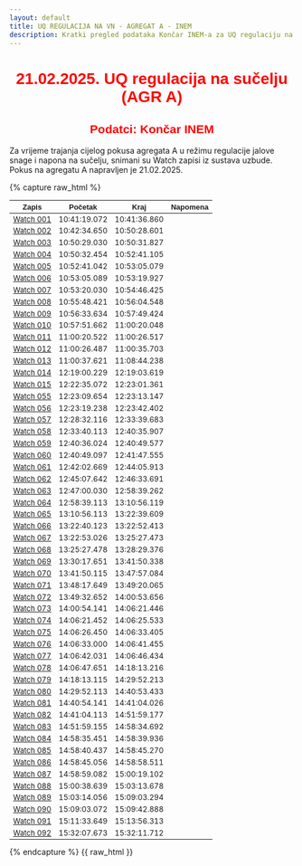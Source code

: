 ```yaml
---
layout: default
title: UQ REGULACIJA NA VN - AGREGAT A - INEM
description: Kratki pregled podataka Končar INEM-a za UQ regulaciju na sučelju agregata A
---
```

<style scoped>
table {
  font-size: 13px;
}
</style>

<h1 style="text-align: center; font-family: Helvetica; color: red">21.02.2025. UQ regulacija na sučelju (AGR A)</h1>
<h2 style="text-align: center; font-family: Helvetica; color: red">Podatci: Končar INEM</h2>

Za vrijeme trajanja cijelog pokusa agregata A u režimu regulacije jalove snage i napona na sučelju,
snimani su Watch zapisi iz sustava uzbude. Pokus na agregatu A napravljen je 21.02.2025. 

{% capture raw_html %}
<table>
    <thead>
        <tr>
            <th style="text-align:center; font-family: Helvetica">Zapis</th>
            <th style="text-align:center; font-family: Helvetica">Početak</th>
            <th style="text-align:center; font-family: Helvetica">Kraj</th>
            <th style="text-align:center; font-family: Helvetica">Napomena</th>
        </tr>
    </thead>
    <tbody>
        <tr>
            <td style="text-align:center"><a href="{{ site.baseurl }}/watch-zakuca1a-zakuca1a-001/">Watch 001</a></td>
            <td style="text-align:center">10:41:19.072</td>
            <td style="text-align:center">10:41:36.860</td>
        </tr>
        <tr>
            <td style="text-align:center"><a href="{{ site.baseurl }}/watch-zakuca1a-zakuca1a-002/">Watch 002</a></td>
            <td style="text-align:center">10:42:34.650</td>
            <td style="text-align:center">10:50:28.601</td>
        </tr>
        <tr>
            <td style="text-align:center"><a href="{{ site.baseurl }}/watch-zakuca1a-zakuca1a-003/">Watch 003</a></td>
            <td style="text-align:center">10:50:29.030</td>
            <td style="text-align:center">10:50:31.827</td>
        </tr>
        <tr>
            <td style="text-align:center"><a href="{{ site.baseurl }}/watch-zakuca1a-zakuca1a-004/">Watch 004</a></td>
            <td style="text-align:center">10:50:32.454</td>
            <td style="text-align:center">10:52:41.105</td>
        </tr>
        <tr>
            <td style="text-align:center"><a href="{{ site.baseurl }}/watch-zakuca1a-zakuca1a-005/">Watch 005</a></td>
            <td style="text-align:center">10:52:41.042</td>
            <td style="text-align:center">10:53:05.079</td>
        </tr>
        <tr>
            <td style="text-align:center"><a href="{{ site.baseurl }}/watch-zakuca1a-zakuca1a-006/">Watch 006</a></td>
            <td style="text-align:center">10:53:05.089</td>
            <td style="text-align:center">10:53:19.927</td>
        </tr>
        <tr>
            <td style="text-align:center"><a href="{{ site.baseurl }}/watch-zakuca1a-zakuca1a-007/">Watch 007</a></td>
            <td style="text-align:center">10:53:20.030</td>
            <td style="text-align:center">10:54:46.425</td>
        </tr>
        <tr>
            <td style="text-align:center"><a href="{{ site.baseurl }}/watch-zakuca1a-zakuca1a-008/">Watch 008</a></td>
            <td style="text-align:center">10:55:48.421</td>
            <td style="text-align:center">10:56:04.548</td>
        </tr>
        <tr>
            <td style="text-align:center"><a href="{{ site.baseurl }}/watch-zakuca1a-zakuca1a-009/">Watch 009</a></td>
            <td style="text-align:center">10:56:33.634</td>
            <td style="text-align:center">10:57:49.424</td>
        </tr>
        <tr>
            <td style="text-align:center"><a href="{{ site.baseurl }}/watch-zakuca1a-zakuca1a-010/">Watch 010</a></td>
            <td style="text-align:center">10:57:51.662</td>
            <td style="text-align:center">11:00:20.048</td>
        </tr>
        <tr>
            <td style="text-align:center"><a href="{{ site.baseurl }}/watch-zakuca1a-zakuca1a-011/">Watch 011</a></td>
            <td style="text-align:center">11:00:20.522</td>
            <td style="text-align:center">11:00:26.517</td>
        </tr>
        <tr>
            <td style="text-align:center"><a href="{{ site.baseurl }}/watch-zakuca1a-zakuca1a-012/">Watch 012</a></td>
            <td style="text-align:center">11:00:26.487</td>
            <td style="text-align:center">11:00:35.703</td>
        </tr>
        <tr>
            <td style="text-align:center"><a href="{{ site.baseurl }}/watch-zakuca1a-zakuca1a-013/">Watch 013</a></td>
            <td style="text-align:center">11:00:37.621</td>
            <td style="text-align:center">11:08:44.238</td>
        </tr>
        <tr>
            <td style="text-align:center"><a href="{{ site.baseurl }}/watch-zakuca1a-zakuca1a-014/">Watch 014</a></td>
            <td style="text-align:center">12:19:00.229</td>
            <td style="text-align:center">12:19:03.619</td>
        </tr>
        <tr>
            <td style="text-align:center"><a href="{{ site.baseurl }}/watch-zakuca1a-zakuca1a-015/">Watch 015</a></td>
            <td style="text-align:center">12:22:35.072</td>
            <td style="text-align:center">12:23:01.361</td>
        </tr>
        <tr>
            <td style="text-align:center"><a href="{{ site.baseurl }}/watch-zakuca1a-zakuca1a-055/">Watch 055</a></td>
            <td style="text-align:center">12:23:09.654</td>
            <td style="text-align:center">12:23:13.147</td>
        </tr>
        <tr>
            <td style="text-align:center"><a href="{{ site.baseurl }}/watch-zakuca1a-zakuca1a-056/">Watch 056</a></td>
            <td style="text-align:center">12:23:19.238</td>
            <td style="text-align:center">12:23:42.402</td>
        </tr>
        <tr>
            <td style="text-align:center"><a href="{{ site.baseurl }}/watch-zakuca1a-zakuca1a-057/">Watch 057</a></td>
            <td style="text-align:center">12:28:32.116</td>
            <td style="text-align:center">12:33:39.683</td>
        </tr>
        <tr>
            <td style="text-align:center"><a href="{{ site.baseurl }}/watch-zakuca1a-zakuca1a-058/">Watch 058</a></td>
            <td style="text-align:center">12:33:40.113</td>
            <td style="text-align:center">12:40:35.907</td>
        </tr>
        <tr>
            <td style="text-align:center"><a href="{{ site.baseurl }}/watch-zakuca1a-zakuca1a-059/">Watch 059</a></td>
            <td style="text-align:center">12:40:36.024</td>
            <td style="text-align:center">12:40:49.577</td>
        </tr>
        <tr>
            <td style="text-align:center"><a href="{{ site.baseurl }}/watch-zakuca1a-zakuca1a-060/">Watch 060</a></td>
            <td style="text-align:center">12:40:49.097</td>
            <td style="text-align:center">12:41:47.555</td>
        </tr>
        <tr>
            <td style="text-align:center"><a href="{{ site.baseurl }}/watch-zakuca1a-zakuca1a-061/">Watch 061</a></td>
            <td style="text-align:center">12:42:02.669</td>
            <td style="text-align:center">12:44:05.913</td>
        </tr>
        <tr>
            <td style="text-align:center"><a href="{{ site.baseurl }}/watch-zakuca1a-zakuca1a-062/">Watch 062</a></td>
            <td style="text-align:center">12:45:07.642</td>
            <td style="text-align:center">12:46:33.691</td>
        </tr> 
        <tr>
            <td style="text-align:center"><a href="{{ site.baseurl }}/watch-zakuca1a-zakuca1a-063/">Watch 063</a></td>
            <td style="text-align:center">12:47:00.030</td>
            <td style="text-align:center">12:58:39.262</td>
        </tr>
        <tr>
            <td style="text-align:center"><a href="{{ site.baseurl }}/watch-zakuca1a-zakuca1a-064/">Watch 064</a></td>
            <td style="text-align:center">12:58:39.113</td>
            <td style="text-align:center">13:10:56.119</td>
        </tr>
        <tr>
            <td style="text-align:center"><a href="{{ site.baseurl }}/watch-zakuca1a-zakuca1a-065/">Watch 065</a></td>
            <td style="text-align:center">13:10:56.113</td>
            <td style="text-align:center">13:22:39.609</td>
        </tr>
        <tr>
            <td style="text-align:center"><a href="{{ site.baseurl }}/watch-zakuca1a-zakuca1a-066/">Watch 066</a></td>
            <td style="text-align:center">13:22:40.123</td>
            <td style="text-align:center">13:22:52.413</td>
        </tr> 
        <tr>
            <td style="text-align:center"><a href="{{ site.baseurl }}/watch-zakuca1a-zakuca1a-067/">Watch 067</a></td>
            <td style="text-align:center">13:22:53.026</td>
            <td style="text-align:center">13:25:27.473</td>
        </tr>
        <tr>
            <td style="text-align:center"><a href="{{ site.baseurl }}/watch-zakuca1a-zakuca1a-068/">Watch 068</a></td>
            <td style="text-align:center">13:25:27.478</td>
            <td style="text-align:center">13:28:29.376</td>
        </tr>
        <tr>
            <td style="text-align:center"><a href="{{ site.baseurl }}/watch-zakuca1a-zakuca1a-069/">Watch 069</a></td>
            <td style="text-align:center">13:30:17.651</td>
            <td style="text-align:center">13:41:50.338</td>
        </tr>
        <tr>
            <td style="text-align:center"><a href="{{ site.baseurl }}/watch-zakuca1a-zakuca1a-070/">Watch 070</a></td>
            <td style="text-align:center">13:41:50.115</td>
            <td style="text-align:center">13:47:57.084</td>
        </tr>
        <tr>
            <td style="text-align:center"><a href="{{ site.baseurl }}/watch-zakuca1a-zakuca1a-071/">Watch 071</a></td>
            <td style="text-align:center">13:48:17.649</td>
            <td style="text-align:center">13:49:20.065</td>
        </tr>
        <tr>
            <td style="text-align:center"><a href="{{ site.baseurl }}/watch-zakuca1a-zakuca1a-072/">Watch 072</a></td>
            <td style="text-align:center">13:49:32.652</td>
            <td style="text-align:center">14:00:53.656</td>
        </tr>
        <tr>
            <td style="text-align:center"><a href="{{ site.baseurl }}/watch-zakuca1a-zakuca1a-073/">Watch 073</a></td>
            <td style="text-align:center">14:00:54.141</td>
            <td style="text-align:center">14:06:21.446</td>
        </tr>
        <tr>
            <td style="text-align:center"><a href="{{ site.baseurl }}/watch-zakuca1a-zakuca1a-074/">Watch 074</a></td>
            <td style="text-align:center">14:06:21.452</td>
            <td style="text-align:center">14:06:25.533</td>
        </tr> 
        <tr>
            <td style="text-align:center"><a href="{{ site.baseurl }}/watch-zakuca1a-zakuca1a-075/">Watch 075</a></td>
            <td style="text-align:center">14:06:26.450</td>
            <td style="text-align:center">14:06:33.405</td>
        </tr>
        <tr>
            <td style="text-align:center"><a href="{{ site.baseurl }}/watch-zakuca1a-zakuca1a-076/">Watch 076</a></td>
            <td style="text-align:center">14:06:33.000</td>
            <td style="text-align:center">14:06:41.455</td>
        </tr>
        <tr>
            <td style="text-align:center"><a href="{{ site.baseurl }}/watch-zakuca1a-zakuca1a-077/">Watch 077</a></td>
            <td style="text-align:center">14:06:42.031</td>
            <td style="text-align:center">14:06:46.434</td>
        </tr>
        <tr>
            <td style="text-align:center"><a href="{{ site.baseurl }}/watch-zakuca1a-zakuca1a-078/">Watch 078</a></td>
            <td style="text-align:center">14:06:47.651</td>
            <td style="text-align:center">14:18:13.216</td>
        </tr>
        <tr>
            <td style="text-align:center"><a href="{{ site.baseurl }}/watch-zakuca1a-zakuca1a-079/">Watch 079</a></td>
            <td style="text-align:center">14:18:13.115</td>
            <td style="text-align:center">14:29:52.213</td>
        </tr>
        <tr>
            <td style="text-align:center"><a href="{{ site.baseurl }}/watch-zakuca1a-zakuca1a-080/">Watch 080</a></td>
            <td style="text-align:center">14:29:52.113</td>
            <td style="text-align:center">14:40:53.433</td>
        </tr>
        <tr>
            <td style="text-align:center"><a href="{{ site.baseurl }}/watch-zakuca1a-zakuca1a-081/">Watch 081</a></td>
            <td style="text-align:center">14:40:54.141</td>
            <td style="text-align:center">14:41:04.026</td>
        </tr>
        <tr>
            <td style="text-align:center"><a href="{{ site.baseurl }}/watch-zakuca1a-zakuca1a-082/">Watch 082</a></td>
            <td style="text-align:center">14:41:04.113</td>
            <td style="text-align:center">14:51:59.177</td>
        </tr> 
        <tr>
            <td style="text-align:center"><a href="{{ site.baseurl }}/watch-zakuca1a-zakuca1a-083/">Watch 083</a></td>
            <td style="text-align:center">14:51:59.155</td>
            <td style="text-align:center">14:58:34.692</td>
        </tr>
        <tr>
            <td style="text-align:center"><a href="{{ site.baseurl }}/watch-zakuca1a-zakuca1a-084/">Watch 084</a></td>
            <td style="text-align:center">14:58:35.451</td>
            <td style="text-align:center">14:58:39.936</td>
        </tr>
        <tr>
            <td style="text-align:center"><a href="{{ site.baseurl }}/watch-zakuca1a-zakuca1a-085/">Watch 085</a></td>
            <td style="text-align:center">14:58:40.437</td>
            <td style="text-align:center">14:58:45.270</td>
        </tr>
        <tr>
            <td style="text-align:center"><a href="{{ site.baseurl }}/watch-zakuca1a-zakuca1a-086/">Watch 086</a></td>
            <td style="text-align:center">14:58:45.056</td>
            <td style="text-align:center">14:58:58.511</td>
        </tr>
        <tr>
            <td style="text-align:center"><a href="{{ site.baseurl }}/watch-zakuca1a-zakuca1a-087/">Watch 087</a></td>
            <td style="text-align:center">14:58:59.082</td>
            <td style="text-align:center">15:00:19.102</td>
        </tr>
        <tr>
            <td style="text-align:center"><a href="{{ site.baseurl }}/watch-zakuca1a-zakuca1a-088/">Watch 088</a></td>
            <td style="text-align:center">15:00:38.639</td>
            <td style="text-align:center">15:03:13.678</td>
        </tr>
        <tr>
            <td style="text-align:center"><a href="{{ site.baseurl }}/watch-zakuca1a-zakuca1a-089/">Watch 089</a></td>
            <td style="text-align:center">15:03:14.056</td>
            <td style="text-align:center">15:09:03.294</td>
        </tr>
        <tr>
            <td style="text-align:center"><a href="{{ site.baseurl }}/watch-zakuca1a-zakuca1a-090/">Watch 090</a></td>
            <td style="text-align:center">15:09:03.072</td>
            <td style="text-align:center">15:09:42.888</td>
        </tr>                          
        <tr>
            <td style="text-align:center"><a href="{{ site.baseurl }}/watch-zakuca1a-zakuca1a-091/">Watch 091</a></td>
            <td style="text-align:center">15:11:33.649</td>
            <td style="text-align:center">15:13:56.313</td>
        </tr>
        <tr>
            <td style="text-align:center"><a href="{{ site.baseurl }}/watch-zakuca1a-zakuca1a-092/">Watch 092</a></td>
            <td style="text-align:center">15:32:07.673</td>
            <td style="text-align:center">15:32:11.712</td>
        </tr>                                 
    </tbody>
</table>
{% endcapture %}
{{ raw_html }}
